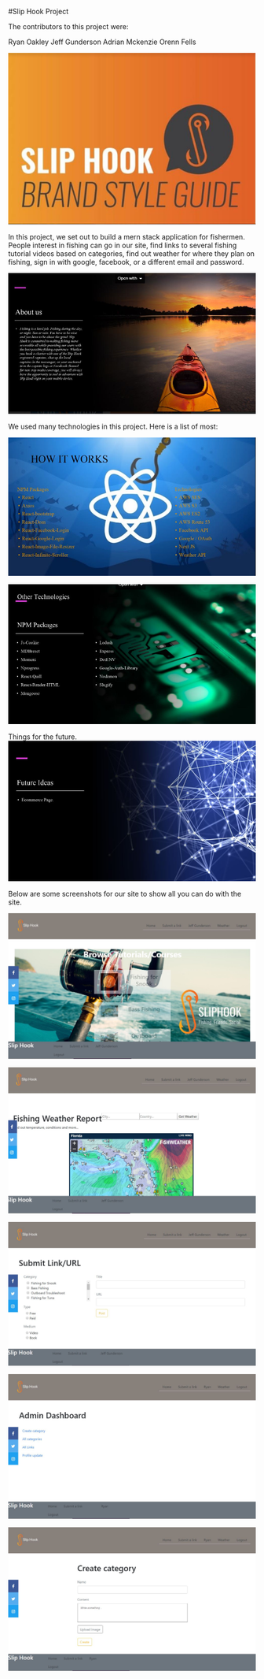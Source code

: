 #Slip Hook Project

The contributors to this project were:

Ryan Oakley
Jeff Gunderson
Adrian Mckenzie
Orenn Fells

![Sliphook Image](./client/public/static/slip.JPG)

In this project, we set out to build a mern stack application for fishermen. People interest in fishing can go in our site, find links to several fishing tutorial videos based on categories, find out weather for where they plan on fishing, sign in with google, facebook, or a different email and password.

![About Page](./client/public/static/About.JPG)

We used many technologies in this project. Here is a list of most:

![Technologies](./client/public/static/sliptech.JPG)

![More Technologies](./client/public/static/sliptech2.JPG)

Things for the future.
![More Technologies](./client/public/static/future.JPG)

Below are some screenshots for our site to show all you can do with the site.

![Home Page](./client/public/static/Sliphookhome.JPG)

![Weather Page](./client/public/static/sliphookweather.JPG)

![Link Page](./client/public/static/Linkpage.JPG)

![Admin Page](./client/public/static/Admin.JPG)

![Categories Page](./client/public/static/Category.JPG)
